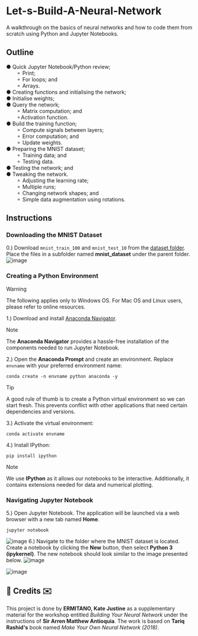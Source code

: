 # Let-s-Build-A-Neural-Network
A walkthrough on the basics of neural networks and how to code them from scratch using Python and Jupyter Notebooks.

## Outline
● Quick Jupyter Notebook/Python review;</br>
&emsp;&emsp;⚬ Print;</br>
&emsp;&emsp;⚬ For loops; and</br>
&emsp;&emsp;⚬ Arrays.</br>
● Creating functions and initialising the network;</br>
● Initialise weights;</br>
● Query the network; </br>
&emsp;&emsp;⚬ Matrix computation; and</br>
&emsp;&emsp;⚬Activation function.</br>
● Build the training function;</br>
&emsp;&emsp;⚬ Compute signals between layers;</br>
&emsp;&emsp;⚬ Error computation; and</br>
&emsp;&emsp;⚬ Update weights.</br>
● Preparing the MNIST dataset; </br>
&emsp;&emsp;⚬ Training data; and</br>
&emsp;&emsp;⚬ Testing data.</br>
● Testing the network; and</br>
● Tweaking the network. </br>
&emsp;&emsp;⚬ Adjusting the learning rate;</br>
&emsp;&emsp;⚬ Multiple runs;</br>
&emsp;&emsp;⚬ Changing network shapes; and</br>
&emsp;&emsp;⚬ Simple data augmentation using rotations.</br>

## Instructions
### Downloading the MNIST Dataset
0.) Download `mnist_train_100` and `mnist_test_10` from the <a href="https://github.com/mitano-17/Let-s-Build-A-Neural-Network/tree/main/mnist_dataset">dataset folder</a>. Place the files in a subfolder named **mnist_dataset** under the parent folder.</br>
![image](https://github.com/user-attachments/assets/52260253-d83d-4d04-844e-73bba989aeb5)


### Creating a Python Environment
> [!WARNING]
> The following applies only to Windows OS. For Mac OS and Linux users, please refer to online resources.

1.) Download and install <a href="https://www.anaconda.com/download/">Anaconda Navigator</a>. </br>
> [!NOTE]
> The **Anaconda Navigator** provides a hassle-free installation of the components needed to run Jupyter Notebook.

2.) Open the **Anaconda Prompt** and create an environment. Replace `envname` with your preferred environment name:</br>
```
conda create -n envname python anaconda -y
```
> [!TIP]
> A good rule of thumb is to create a Python virtual environment so we can start fresh. This prevents conflict with other applications that need certain dependencies and versions.

3.) Activate the virtual environment:
```
conda activate envname
```
4.) Install IPython:
```
pip install ipython
```
> [!NOTE]
> We use **IPython** as it allows our notebooks to be interactive. Additionally, it contains extensions needed for data and numerical plotting.

### Navigating Jupyter Notebook
5.) Open Jupyter Notebook. The application will be launched via a web browser with a new tab named **Home**.
```
jupyter notebook
```
![image](https://github.com/user-attachments/assets/5b631bfb-1727-4ba0-be5c-183af114c1a5)
6.) Navigate to the folder where the MNIST dataset is located. Create a notebook by clicking the **New** button, then select **Python 3 (ipykernel)**. The new notebook should look similar to the image presented below. 
![image](https://github.com/user-attachments/assets/e47f13e9-2612-4b70-a106-c40536d94b30) 

![image](https://github.com/user-attachments/assets/5f1348f7-4251-44a8-ac7b-c52ad10e4f93)

<h2>💌 Credits ✉️</h2>
This project is done by <b>ERMITANO, Kate Justine</b> as a supplementary material for the workshop entitled <i>Building Your Neural Network</i> under the instructions of <b>Sir Arren Matthew Antioquia</b>. The work is based on <b>Tariq Rashid's</b> book named <i>Make Your Own Neural Network (2018)</i>. 
